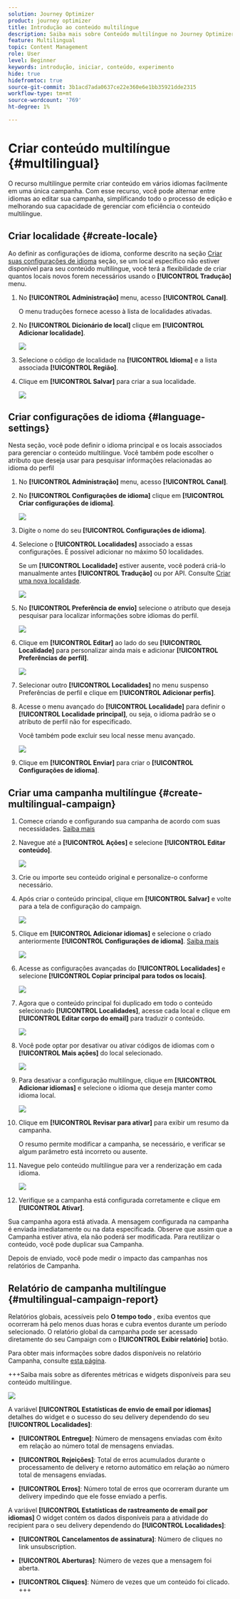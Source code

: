```yaml
---
solution: Journey Optimizer
product: journey optimizer
title: Introdução ao conteúdo multilíngue
description: Saiba mais sobre Conteúdo multilíngue no Journey Optimizer
feature: Multilingual
topic: Content Management
role: User
level: Beginner
keywords: introdução, iniciar, conteúdo, experimento
hide: true
hidefromtoc: true
source-git-commit: 3b1acd7ada0637ce22e360e6e1bb35921dde2315
workflow-type: tm+mt
source-wordcount: '769'
ht-degree: 1%

---
```


# Criar conteúdo multilíngue {#multilingual}

O recurso multilíngue permite criar conteúdo em vários idiomas facilmente em uma única campanha. Com esse recurso, você pode alternar entre idiomas ao editar sua campanha, simplificando todo o processo de edição e melhorando sua capacidade de gerenciar com eficiência o conteúdo multilíngue.

## Criar localidade {#create-locale}

Ao definir as configurações de idioma, conforme descrito na seção [Criar suas configurações de idioma](#language-settings) seção, se um local específico não estiver disponível para seu conteúdo multilíngue, você terá a flexibilidade de criar quantos locais novos forem necessários usando o **[!UICONTROL Tradução]** menu.

1. No **[!UICONTROL Administração]** menu, acesso **[!UICONTROL Canal]**.

   O menu traduções fornece acesso à lista de localidades ativadas.

1. No **[!UICONTROL Dicionário de local]** clique em **[!UICONTROL Adicionar localidade]**.

   ![](assets/locale_1.png)

1. Selecione o código de localidade na **[!UICONTROL Idioma]** e a lista associada **[!UICONTROL Região]**.

1. Clique em **[!UICONTROL Salvar]** para criar a sua localidade.

   ![](assets/locale_2.png)

## Criar configurações de idioma {#language-settings}

Nesta seção, você pode definir o idioma principal e os locais associados para gerenciar o conteúdo multilíngue. Você também pode escolher o atributo que deseja usar para pesquisar informações relacionadas ao idioma do perfil

1. No **[!UICONTROL Administração]** menu, acesso **[!UICONTROL Canal]**.

1. No **[!UICONTROL Configurações de idioma]** clique em **[!UICONTROL Criar configurações de idioma]**.

   ![](assets/multilingual-settings-1.png)

1. Digite o nome do seu **[!UICONTROL Configurações de idioma]**.

1. Selecione o **[!UICONTROL Localidades]** associado a essas configurações. É possível adicionar no máximo 50 localidades.

   Se um **[!UICONTROL Localidade]** estiver ausente, você poderá criá-lo manualmente antes **[!UICONTROL Tradução]** ou por API. Consulte [Criar uma nova localidade](#create-locale).

   ![](assets/multilingual-settings-2.png)

1. No **[!UICONTROL Preferência de envio]** selecione o atributo que deseja pesquisar para localizar informações sobre idiomas do perfil.

   ![](assets/multilingual-settings-3.png)

1. Clique em **[!UICONTROL Editar]** ao lado do seu **[!UICONTROL Localidade]** para personalizar ainda mais e adicionar **[!UICONTROL Preferências de perfil]**.

   ![](assets/multilingual-settings-4.png)

1. Selecionar outro **[!UICONTROL Localidades]** no menu suspenso Preferências de perfil e clique em **[!UICONTROL Adicionar perfis]**.

1. Acesse o menu avançado do **[!UICONTROL Localidade]** para definir o **[!UICONTROL Localidade principal]**, ou seja, o idioma padrão se o atributo de perfil não for especificado.

   Você também pode excluir seu local nesse menu avançado.

   ![](assets/multilingual-settings-5.png)

1. Clique em **[!UICONTROL Enviar]** para criar o **[!UICONTROL Configurações de idioma]**.

<!--
1. Access the **[!UICONTROL Channel surfaces]** menu and create a new channel surface or select an existing one.

1. In the **[!UICONTROL Header parameters]** section, select the **[!UICONTROL Enable multilingual]** option.

1. Select your **[!UICONTROL Locales dictionary]** and add as many as needed.
-->

## Criar uma campanha multilíngue {#create-multilingual-campaign}

1. Comece criando e configurando sua campanha de acordo com suas necessidades. [Saiba mais](../campaigns/create-campaign.md)

1. Navegue até a **[!UICONTROL Ações]** e selecione **[!UICONTROL Editar conteúdo]**.

   ![](assets/multilingual-campaign-1.png)

1. Crie ou importe seu conteúdo original e personalize-o conforme necessário.

1. Após criar o conteúdo principal, clique em **[!UICONTROL Salvar]** e volte para a tela de configuração do campaign.

   ![](assets/multilingual-campaign-2.png)

1. Clique em **[!UICONTROL Adicionar idiomas]** e selecione o criado anteriormente **[!UICONTROL Configurações de idioma]**. [Saiba mais](#create-language-settings)

   ![](assets/multilingual-campaign-3.png)

1. Acesse as configurações avançadas do **[!UICONTROL Localidades]** e selecione **[!UICONTROL Copiar principal para todos os locais]**.

   ![](assets/multilingual-campaign-4.png)

1. Agora que o conteúdo principal foi duplicado em todo o conteúdo selecionado  **[!UICONTROL Localidades]**, acesse cada local e clique em **[!UICONTROL Editar corpo do email]** para traduzir o conteúdo.

   ![](assets/multilingual-campaign-5.png)

1. Você pode optar por desativar ou ativar códigos de idiomas com o **[!UICONTROL Mais ações]** do local selecionado.

   ![](assets/multilingual-campaign-6.png)

1. Para desativar a configuração multilíngue, clique em **[!UICONTROL Adicionar idiomas]** e selecione o idioma que deseja manter como idioma local.

   ![](assets/multilingual-campaign-7.png)

1. Clique em **[!UICONTROL Revisar para ativar]** para exibir um resumo da campanha.

   O resumo permite modificar a campanha, se necessário, e verificar se algum parâmetro está incorreto ou ausente.

1. Navegue pelo conteúdo multilíngue para ver a renderização em cada idioma.

   ![](assets/multilingual-campaign-8.png)

1. Verifique se a campanha está configurada corretamente e clique em **[!UICONTROL Ativar]**.

Sua campanha agora está ativada. A mensagem configurada na campanha é enviada imediatamente ou na data especificada. Observe que assim que a Campanha estiver ativa, ela não poderá ser modificada. Para reutilizar o conteúdo, você pode duplicar sua Campanha.

Depois de enviado, você pode medir o impacto das campanhas nos relatórios de Campanha.

## Relatório de campanha multilíngue {#multilingual-campaign-report}

Relatórios globais, acessíveis pelo **O tempo todo** , exiba eventos que ocorreram há pelo menos duas horas e cubra eventos durante um período selecionado. O relatório global da campanha pode ser acessado diretamente do seu Campaign com o **[!UICONTROL Exibir relatório]** botão.

Para obter mais informações sobre dados disponíveis no relatório Campanha, consulte [esta página](../reports/campaign-global-report.md).

+++Saiba mais sobre as diferentes métricas e widgets disponíveis para seu conteúdo multilíngue.

![](assets/report_multilingual.png)

A variável **[!UICONTROL Estatísticas de envio de email por idiomas]** detalhes do widget e o sucesso do seu delivery dependendo do seu **[!UICONTROL Localidades]**:

* **[!UICONTROL Entregue]**: Número de mensagens enviadas com êxito em relação ao número total de mensagens enviadas.

* **[!UICONTROL Rejeições]**: Total de erros acumulados durante o processamento de delivery e retorno automático em relação ao número total de mensagens enviadas.

* **[!UICONTROL Erros]**: Número total de erros que ocorreram durante um delivery impedindo que ele fosse enviado a perfis.

A variável **[!UICONTROL Estatísticas de rastreamento de email por idiomas]** O widget contém os dados disponíveis para a atividade do recipient para o seu delivery dependendo do **[!UICONTROL Localidades]**:

* **[!UICONTROL Cancelamentos de assinatura]**: Número de cliques no link unsubscription.

* **[!UICONTROL Aberturas]**: Número de vezes que a mensagem foi aberta.

* **[!UICONTROL Cliques]**: Número de vezes que um conteúdo foi clicado.
+++


<!--
# Create a multilingual journey {#create-multilingual-journey}

1. Create your journey with a Delivery and personalize your content as needed.
1. From your delivery action, click Edit content.
1. Click Add languages.

# Translation project/ Create translation project:

1. From the Translation projects menu, click Create project.
1. Type-in a Name and Description.
1. Select the Source locale.
1. Click Add language to access the menu and define the languages for your translation project.
1. Select from the list your Target locale(s) and choose which Translation provider you want to use.
1. Click Add language when you finished linking your Target locale with the correct Translation provider.
1. Click Save.
1. From the Advanced menu of your Translation project, you can choose to Edit, deactive or delete it.
-->
